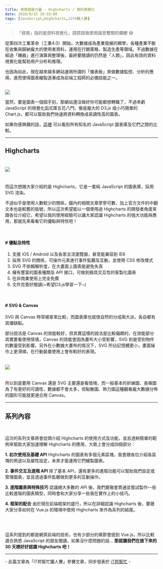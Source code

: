 ```yaml
---
title: 資視就是力量 - Highcharts / 資料視覺化
date: 2020/9/15 10:33:00
tags: [JavaScript,Highcharts,12th鐵人賽]
---
```

> 「資視」指的是資料視覺化，請原諒我使用諧音雙關的爛梗 :sweat_smile:

從第四次工業革命（工業4.0）開始，大數據成為產業發展的顯學，各種產業不斷在收集與歸納龐大的使用者資料，運用在行銷策略、製造生產等領域。不過數據在經過「機器」進行演算與整理後，最終要閱讀的仍然是「人類」，因此有效的資料視覺化能幫助用戶分析和推理。

也因為如此，現在越來越多網站運用所謂的「儀表板」來做數據監控、分析的應用，進而使得圖表繪製逐漸成為前端工程師的必備技能之一。

<img src="data.png" style="max-width: 500px; margin: 16px auto 0;" />

當然，要是圖表一個個手刻，那網站還沒做好你可能都想轉職了，不過幸虧 JavaScript 的視覺化函式庫五花八門，像是龐大的 D3.js 或小巧簡單的 Chart.js，都可以幫助我們快速將資料轉換成易讀性高的圖表。

如果你感興趣的話，[這裡](https://en.wikipedia.org/wiki/Comparison_of_JavaScript_charting_libraries) 可以看到所有知名的 JavaScript 圖表庫及它們之間的比較。

---

## Highcharts

<img src="highchart.png" style="max-width: 500px; margin: 24px auto;" />

而這次想跟大家介紹的是 Highcharts，它是一套純 JavaScript 的圖表庫，採用 SVG 渲染。

不過似乎是使用人數較少的關係，國內的相關文章寥寥可數，加上官方文件的中翻文本也是較舊的版號，所以這次希望能以一個使用過 Highcharts 的開發者角度來跟各位介紹它，希望以我的使用經驗可以讓大家認識 Highcharts 的強大功能與應用，那就先來看看它的優點與特性吧！

<br/>

#### # 優點及特性
1. 支援 iOS / Android 以及各家主流瀏覽器，甚至能兼容到 IE6
2. 採用 SVG 的關係，可操作元素進行事件監聽及互動，並使用 CSS 修改樣式
3. SVG 不依賴解析度，在大畫面上圖表能避免失真
4. 擁有豐富的圖表種類及 API 接口，可做到極具交互性的客製化圖表
5. 在非商業使用上完全免費
6. 文件完善好閱讀(~希望D3.js學習一下~)

<br/>

#### # SVG & Canvas
SVG 與 Canvas 時常被拿來比較，而圖表庫也就很自然的分成兩大派，各自都有其優缺點。

部分說法是 Canvas 的效能較好，但其實這樣的說法是比較偏頗的，在效能部分其實要看使用情境，Canvas 的效能會因為畫布大小受影響，SVG 則是受到物件的數量受到影響。另外在小數據大畫布的情況下，SVG 所佔記憶體更小，畫面操作上更滑順，在行動裝置使用上會有較好的表現。

<img src="svg-vs-canvas.png" style="max-width: 600px; margin: 20px auto;" />


所以到底要用 Canvas 還是 SVG 主要還是看情境，而一般基本的折線圖、長條圖為了有更好的可讀性，數據都不會太多，但點散圖、熱力圖這種觀看龐大數據分佈的圖形可能就更適合用 Canvas。

---

## 系列內容

<br/>

這次的系列文章將會從頭介紹 Highcharts 的使用方式及功能，並且透夠簡單的範例來幫助大家加速理解 Highcharts 的應用，大致上會分成四個部分：

**1. 初次使用及基礎 API**
Highcharts 的圖表有多個元素區塊，我會跟各位介紹各區塊的用途以及屬性設定，未來才能運用它們繪製圖表。

**2. 事件交互及進階 API**
除了基本 API，還有更多的進階功能可以幫助我們設定或管理圖表，並且透過事件監聽做到更多的互動操作。

**3. 進階圖表與特殊技巧**
認識絕大多數的 API 後，我們要融會貫通並嘗試製作一些比較進階的圖表類型，同時會和大家分享一些我在實作上的小技巧。

**4. 框架的配合**
由於現在前端框架的盛行，所以在詳細認識 Highcharts 後，要跟大家分享如何在 Vue.js 的環境中使用 Highcharts 來作為系列的結尾。

<br/><br/>

這系列提到的都是網頁前端的技術，也有少部分的章節會提到 Vue.js，所以比較適合熟悉 JavaScript 的朋友閱讀，如果沒什麼問題的話...
**那就讓我們在接下來的 30 天裡好好認識 Highcharts 吧！**

---

\- 此篇文章為「iT邦幫忙鐵人賽」參賽文章，同步發表於 [iT邦幫忙](https://ithelp.ithome.com.tw/articles/10236987) -
